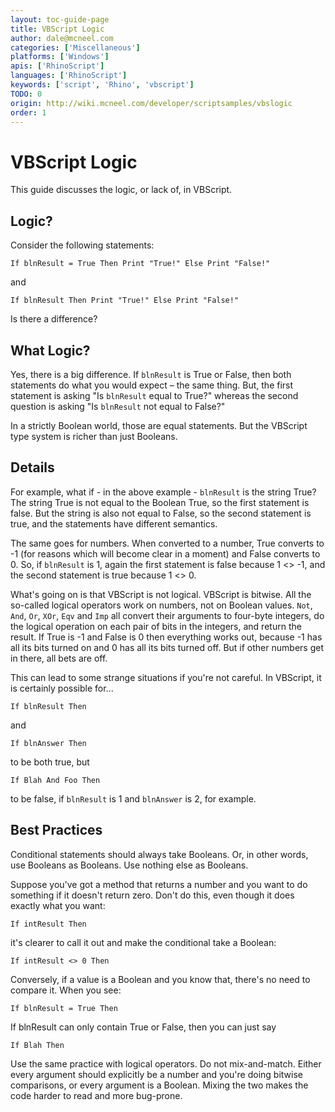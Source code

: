 ```yaml
---
layout: toc-guide-page
title: VBScript Logic
author: dale@mcneel.com
categories: ['Miscellaneous']
platforms: ['Windows']
apis: ['RhinoScript']
languages: ['RhinoScript']
keywords: ['script', 'Rhino', 'vbscript']
TODO: 0
origin: http://wiki.mcneel.com/developer/scriptsamples/vbslogic
order: 1
---
```


# VBScript Logic

This guide discusses the logic, or lack of, in VBScript.

## Logic?

Consider the following statements:

```vbnet
If blnResult = True Then Print "True!" Else Print "False!"
```

and

```vbnet
If blnResult Then Print "True!" Else Print "False!"
```

Is there a difference?

## What Logic?

Yes, there is a big difference.  If `blnResult` is True or False, then both statements do what you would expect – the same thing.  But, the first statement is asking "Is `blnResult` equal to True?" whereas the second question is asking "Is `blnResult` not equal to False?"

In a strictly Boolean world, those are equal statements.  But the VBScript type system is richer than just Booleans.

## Details

For example, what if - in the above example - `blnResult` is the string True?  The string True is not equal to the Boolean True, so the first statement is false.  But the string is also not equal to False, so the second statement is true, and the statements have different semantics.

The same goes for numbers. When converted to a number, True converts to -1 (for reasons which will become clear in a moment) and False converts to 0. So, if `blnResult` is 1, again the first statement is false because 1 <> -1, and the second statement is true because 1 <> 0.

What's going on is that VBScript is not logical.  VBScript is bitwise.  All the so-called logical operators work on numbers, not on Boolean values.  `Not`, `And`, `Or`, `XOr`, `Eqv` and `Imp` all convert their arguments to four-byte integers, do the logical operation on each pair of bits in the integers, and return the result.  If True is -1 and False is 0 then everything works out, because -1 has all its bits turned on and 0 has all its bits turned off.  But if other numbers get in there, all bets are off.

This can lead to some strange situations if you're not careful.  In VBScript, it is certainly possible for...

```vbnet
If blnResult Then
```

and

```vbnet
If blnAnswer Then
```

to be both true, but

```vbnet
If Blah And Foo Then
```

to be false, if `blnResult` is 1 and `blnAnswer` is 2, for example.

## Best Practices

Conditional statements should always take Booleans.  Or, in other words, use Booleans as Booleans.  Use nothing else as Booleans.

Suppose you've got a method that returns a number and you want to do something if it doesn't return zero.  Don't do this, even though it does exactly what you want:

```vbnet
If intResult Then
```

it's clearer to call it out and make the conditional take a Boolean:

```vbnet
If intResult <> 0 Then
```

Conversely, if a value is a Boolean and you know that, there's no need to compare it.  When you see:

```vbnet
If blnResult = True Then
```

If blnResult can only contain True or False, then you can just say

```vbnet
If Blah Then
```

Use the same practice with logical operators.  Do not mix-and-match.  Either every argument should explicitly be a number and you're doing bitwise comparisons, or every argument is a Boolean.  Mixing the two makes the code harder to read and more bug-prone.

